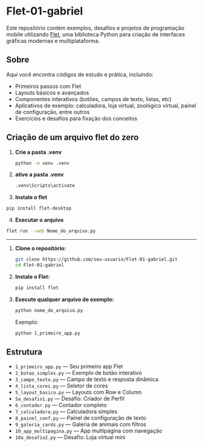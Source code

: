 # Flet-01-gabriel

Este repositório contém exemplos, desafios e projetos de programação mobile utilizando [Flet](https://flet.dev/), uma biblioteca Python para criação de interfaces gráficas modernas e multiplataforma.

## Sobre

Aqui você encontra códigos de estudo e prática, incluindo:

- Primeiros passos com Flet
- Layouts básicos e avançados
- Componentes interativos (botões, campos de texto, listas, etc)
- Aplicativos de exemplo: calculadora, loja virtual, zoológico virtual, painel de configuração, entre outros
- Exercícios e desafios para fixação dos conceitos

## Criação de um arquivo flet do zero
1. **Crie a pasta .venv**
   ```bash
   python -m venv .venv
   ```
3. **ative a pasta .venv**
   ```bash
   .venv\Scripts\activate
   ```
4.  **Instale o flet**
```bash
pip install flet-desktop
```
4. **Executar o arquivo**
```bash
flet run --web Nome_do_arquivo.py
```
---

1. **Clone o repositório:**
   ```bash
   git clone https://github.com/seu-usuario/Flet-01-gabriel.git
   cd Flet-01-gabriel
   ```

2. **Instale o Flet:**
   ```bash
   pip install flet
   ```

3. **Execute qualquer arquivo de exemplo:**
   ```bash
   python nome_do_arquivo.py
   ```
   Exemplo:
   ```bash
   python 1_primeiro_app.py
   ```

## Estrutura

- `1_primeiro_app.py` — Seu primeiro app Flet
- `2_botao_simples.py` — Exemplo de botão interativo
- `3_campo_texto.py` — Campo de texto e resposta dinâmica
- `4_lista_cores.py` — Seletor de cores
- `5_layout_basico.py` — Layouts com Row e Column
- `5a_desafio1.py` — Desafio: Criador de Perfil
- `6_contador.py` — Contador completo
- `7_calculadora.py` — Calculadora simples
- `8_painel_conf.py` — Painel de configuração de texto
- `9_galeria_cards.py` — Galeria de animais com filtros
- `10_app_multipagina.py` — App multipágina com navegação
- `10a_desafio2.py` — Desafio: Loja virtual mini

